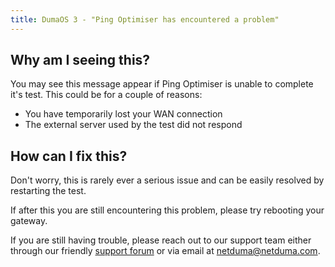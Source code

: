 ```yaml
---
title: DumaOS 3 - "Ping Optimiser has encountered a problem"
---
```


## Why am I seeing this?

You may see this message appear if Ping Optimiser is unable to complete it's test. This could be for a couple of reasons:

- You have temporarily lost your WAN connection
- The external server used by the test did not respond

## How can I fix this?

Don't worry, this is rarely ever a serious issue and can be easily resolved by restarting the test.

If after this you are still encountering this problem, please try rebooting your gateway.

If you are still having trouble, please reach out to our support team either through our friendly [](https://forum.netduma.com/forum/136-telstra-game-optimiser-support/)[support forum](https://forum.netduma.com/) or via email at [netduma@netduma.com](mailto:netduma@netduma.com).

